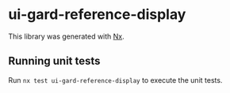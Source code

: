 # ui-gard-reference-display

This library was generated with [Nx](https://nx.dev).

## Running unit tests

Run `nx test ui-gard-reference-display` to execute the unit tests.
